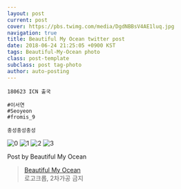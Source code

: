 ```yaml
---
layout: post
current: post
cover: https://pbs.twimg.com/media/DgdNBBsV4AE1luq.jpg
navigation: true
title: Beautiful My Ocean twitter post
date: 2018-06-24 21:25:05 +0900 KST
tags: Beautiful-My-Ocean photo
class: post-template
subclass: post tag-photo
author: auto-posting
---
```


```  
180623 ICN 출국  
  
#이서연  
#Seoyeon  
#fromis_9   
  
충성충성충성  

```

![0](https://pbs.twimg.com/media/DgdM5sOV4AAH0Yi.jpg)
![1](https://pbs.twimg.com/media/DgdM8gQVMAEGcEc.jpg)
![2](https://pbs.twimg.com/media/DgdM-wxUcAAgT2o.jpg)
![3](https://pbs.twimg.com/media/DgdNBBsV4AE1luq.jpg)


Post by Beautiful My Ocean

> [Beautiful My Ocean](https://twitter.com/BMO_fromis)  
  로고크롭, 2차가공 금지